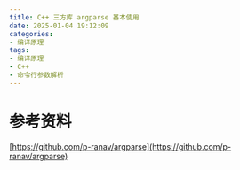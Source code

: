 ```yaml
---
title: C++ 三方库 argparse 基本使用
date: 2025-01-04 19:12:09
categories:
- 编译原理
tags:
- 编译原理
- C++
- 命令行参数解析
---
```


# 参考资料

[https://github.com/p-ranav/argparse](https://github.com/p-ranav/argparse)






